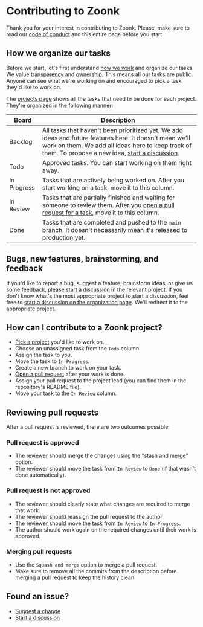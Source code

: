 # Contributing to Zoonk

Thank you for your interest in contributing to Zoonk.
Please, make sure to read our [code of conduct](./CODE_OF_CONDUCT.md) and this entire page before you start.

## How we organize our tasks

Before we start, let's first understand [how we work](./how-we-work) and organize our tasks.
We value [transparency](../about/values.md#transparency) and [ownership](../about/values.md#ownership).
This means all our tasks are public.
Anyone can see what we're working on and encouraged to pick a task they'd like to work on.

The [projects page](https://github.com/orgs/zoonk/projects?type=beta) shows all the tasks that need to be done for each project.
They're organized in the following manner:

|Board|Description|
|-----|-----------|
|Backlog|All tasks that haven't been prioritized yet. We add ideas and future features here. It doesn't mean we'll work on them. We add all ideas here to keep track of them. To propose a new idea, [start a discussion](./managing-discussions.md).|
|Todo|Approved tasks. You can start working on them right away.|
|In Progress|Tasks that are actively being worked on. After you start working on a task, move it to this column.|
|In Review|Tasks that are partially finished and waiting for someone to review them. After you [open a pull request for a task](./how-we-work/how-to-use-github.md), move it to this column.|
|Done|Tasks that are completed and pushed to the `main` branch. It doesn't necessarily mean it's released to production yet.|

## Bugs, new features, brainstorming, and feedback

If you'd like to report a bug, suggest a feature, brainstorm ideas, or give us some feedback,
please [start a discussion](./how-we-work/managing-discussions.md) in the relevant project.
If you don't know what's the most appropriate project to start a discussion,
feel free to [start a discussion on the organization page](https://github.com/orgs/zoonk/discussions).
We'll redirect it to the appropriate project.

## How can I contribute to a Zoonk project?

- [Pick a project](https://github.com/orgs/zoonk/projects?type=beta) you'd like to work on.
- Choose an unassigned task from the `Todo` column.
- Assign the task to you.
- Move the task to `In Progress`.
- Create a new branch to work on your task.
- [Open a pull request](./how-we-work/how-to-use-github.md) after your work is done.
- Assign your pull request to the project lead (you can find them in the repository's README file).
- Move your task to the `In Review` column.

## Reviewing pull requests

After a pull request is reviewed, there are two outcomes possible:

### Pull request is approved

- The reviewer should merge the changes using the "stash and merge" option.
- The reviewer should move the task from `In Review` to `Done` (if that wasn't done automatically).

### Pull request is not approved

- The reviewer should clearly state what changes are required to merge that work.
- The reviewer should reassign the pull request to the author.
- The reviewer should move the task from `In Review` to `In Progress`.
- The author should work again on the required changes until their work is approved.

### Merging pull requests

- Use the `Squash and merge` option to merge a pull request.
- Make sure to remove all the commits from the description before merging a pull request to keep the history clean.

## Found an issue?

- [Suggest a change](https://github.com/zoonk/handbook/edit/main/CONTRIBUTING.md)
- [Start a discussion](https://github.com/zoonk/handbook/discussions/new)

